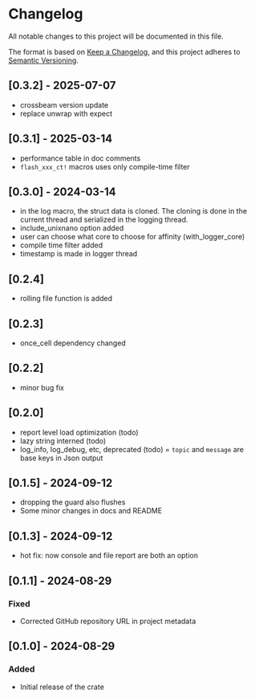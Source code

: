 # Changelog
All notable changes to this project will be documented in this file.

The format is based on [Keep a Changelog](https://keepachangelog.com/en/1.0.0/),
and this project adheres to [Semantic Versioning](https://semver.org/spec/v2.0.0.html).

## [0.3.2] - 2025-07-07
 - crossbeam version update
 - replace unwrap with expect

## [0.3.1] - 2025-03-14
 - performance table in doc comments
 - `flash_xxx_ct!` macros uses only compile-time filter

## [0.3.0] - 2024-03-14
 - in the log macro, the struct data is cloned. The cloning is done in the current thread and serialized in the logging thread.
 - include_unixnano option added
 - user can choose what core to choose for affinity (with_logger_core)
 - compile time filter added
 - timestamp is made in logger thread

## [0.2.4]
 - rolling file function is added

## [0.2.3]
 - once_cell dependency changed
 
## [0.2.2]
 - minor bug fix

## [0.2.0]
 - report level load optimization (todo)
 - lazy string interned (todo)
 - log_info, log_debug, etc, deprecated (todo)
 = `topic` and `message` are base keys in Json output

## [0.1.5] - 2024-09-12
 - dropping the guard also flushes
 - Some minor changes in docs and README
 
## [0.1.3] - 2024-09-12
 - hot fix: now console and file report are both an option
 
## [0.1.1] - 2024-08-29
### Fixed
- Corrected GitHub repository URL in project metadata

## [0.1.0] - 2024-08-29
### Added
- Initial release of the crate